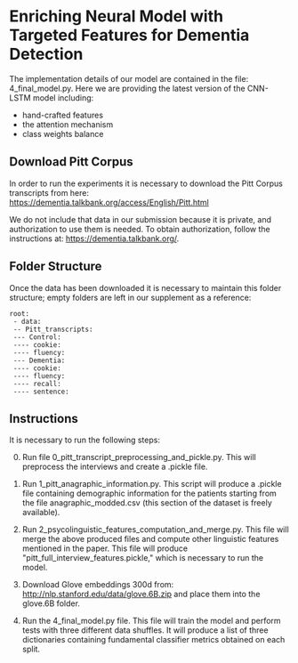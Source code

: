 # Enriching Neural Model with Targeted Features for Dementia Detection #

The implementation details of our model are contained in the file: 4_final_model.py.
Here we are providing the latest version of the CNN-LSTM model including:

- hand-crafted features
- the attention mechanism
- class weights balance


## Download Pitt Corpus ##

In order to run the experiments it is necessary to download the Pitt Corpus transcripts from here:
https://dementia.talkbank.org/access/English/Pitt.html

We do not include that data in our submission because it is private, and authorization to use them is needed.  To obtain authorization, follow the instructions at: https://dementia.talkbank.org/.

## Folder Structure ##

Once the data has been downloaded it is necessary to maintain this folder structure; empty folders are left in our supplement as a reference:


```
root:
 - data:
 -- Pitt_transcripts:
 --- Control:
 ---- cookie:
 ---- fluency:
 --- Dementia:
 ---- cookie:
 ---- fluency:
 ---- recall:
 ---- sentence:
```
## Instructions ##

It is necessary to run the following steps:

0) Run file 0_pitt_transcript_preprocessing_and_pickle.py.  This will preprocess the interviews and create a .pickle file.
1) Run 1_pitt_anagraphic_information.py.  This script will produce a .pickle file containing demographic information for the patients starting from the file anagraphic_modded.csv (this section of the dataset is freely available).
2) Run 2_psycolinguistic_features_computation_and_merge.py.  This file will merge the above produced files and compute other linguistic features mentioned in the paper. This file will produce "pitt_full_interview_features.pickle," which is necessary to run the model.

3) Download Glove embeddings 300d from: http://nlp.stanford.edu/data/glove.6B.zip and place them into the glove.6B folder.

4) Run the  4_final_model.py file.  This file will train the model and perform tests with three different data shuffles.  It will produce a list of three dictionaries
containing fundamental classifier metrics obtained on each split.
